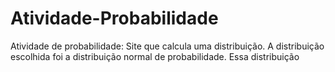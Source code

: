 # Atividade-Probabilidade
Atividade de probabilidade: Site que calcula uma distribuição.
A distribuição escolhida foi a distribuição normal de probabilidade. Essa distribuição 
